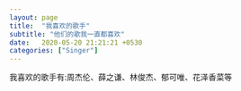 ```yaml
---
layout: page
title:  "我喜欢的歌手"
subtitle: "他们的歌我一直都喜欢"
date:   2020-05-20 21:21:21 +0530
categories: ["Singer"]
---
```

我喜欢的歌手有:周杰伦、薛之谦、林俊杰、郁可唯、花泽香菜等

